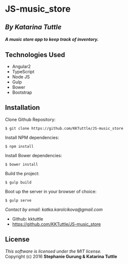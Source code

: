 # JS-music_store
## *By Katarina Tuttle*

##### *A music store app to keep track of inventory.*

## Technologies Used

* Angular2<br>
* TypeScript<br>
* Node JS<br>
* Gulp<br>
* Bower<br>
* Bootstrap

Installation
------------
Clone Github Repository:
```
$ git clone https://github.com/KKTuttle/JS-music_store
```
Install NPM dependencies:
```
$ npm install
```
Install Bower dependencies:
```
$ bower install
```
Build the project:
```
$ gulp build
```
Boot up the server in your browser of choice:
```
$ gulp serve
```

_Contact by email: katka.karolcikova@gmail.com_
* Github: kktuttle
* https://github.com/KKTuttle/JS-music_store

License
-------
_This software is licensed under the MIT license._<br>
Copyright (c) 2016 **Stephanie Gurung & Katarina Tuttle**
